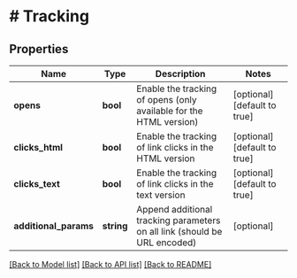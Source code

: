 # # Tracking

## Properties

Name | Type | Description | Notes
------------ | ------------- | ------------- | -------------
**opens** | **bool** | Enable the tracking of opens (only available for the HTML version) | [optional] [default to true]
**clicks_html** | **bool** | Enable the tracking of link clicks in the HTML version | [optional] [default to true]
**clicks_text** | **bool** | Enable the tracking of link clicks in the text version | [optional] [default to true]
**additional_params** | **string** | Append additional tracking parameters on all link (should be URL encoded) | [optional] 

[[Back to Model list]](../../README.md#documentation-for-models) [[Back to API list]](../../README.md#documentation-for-api-endpoints) [[Back to README]](../../README.md)


